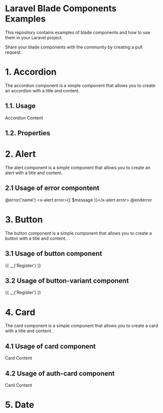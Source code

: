 # Laravel Blade Components Examples 

This repository contains examples of blade components and how to use them in your Laravel project.

Share your blade components with the community by creating a pull request.

# 1. Accordion

The accordion component is a simple component that allows you to create an accordion with a title and content.

## 1.1. Usage

<x-accordion title="Accordion Title" id="accordion-1">
    <p>Accordion Content</p>
</x-accordion>

## 1.2. Properties

# 2. Alert

The alert component is a simple component that allows you to create an alert with a title and content.

## 2.1 Usage of error compontent

@error('name')
    <x-alert.error>{{ $message }}</x-alert.error>
@enderror

# 3. Button

The button component is a simple component that allows you to create a button with a title and content.

## 3.1 Usage of button component

<x-button type="submit" primary class="mt-4">
    {{ __('Register') }}
</x-button>

## 3.2 Usage of button-variant component

<x-button-variant type="submit" variant="primary" class="mt-4">
    {{ __('Register') }}
</x-button-variant>

# 4. Card

The card component is a simple component that allows you to create a card with a title and content.

## 4.1 Usage of card component

<x-card title="Card Title" id="card-1">
    <p>Card Content</p>
</x-card>

## 4.2 Usage of auth-card component

<x-auth-card title="Card Title" id="card-1">
    <p>Card Content</p>
</x-auth-card>

# 5. Date



